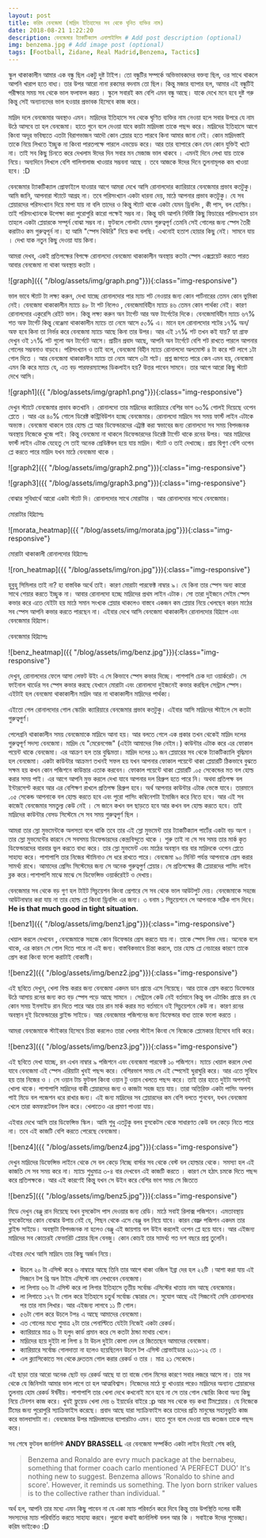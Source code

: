 ```yaml
---
layout: post
title: করিম বেনজেমা (মাদ্রিদ ইতিহাসের সব থেকে ঘৃনিত ব্যক্তির নাম)
date: 2018-08-21 1:22:20 
description: বেনজেমার ট্যাকটিক্যাল এনালাইসিস # Add post description (optional)
img: benzema.jpg # Add image post (optional)
tags: [Football, Zidane, Real Madrid,Benzema, Tactics]
---
```


স্কুল থাকাকালীন আমার এক বন্ধু ছিল একটু দুষ্ট টাইপ। তো বন্ধুটির সম্পর্কে অভিভাবকদের বক্তব্য ছিল, ওর সাথে থাকলে আপনি খারাপ হতে বাধ্য। তার উপর আরো নানা রকমের বদনাম তো ছিল। কিন্তু মজার ব্যাপার হল, আমার এই বন্ধুটিই পরীক্ষার সময় সব থেকে ভাল ফলাফল করত । স্কুলে সবারই কম বেশি এমন বন্ধু আছে। যাকে দেখে মনে হবে দুষ্ট গরু কিন্তু সেই অন্যান্যদের ভাল হওয়ার প্রভাবক হিসেবে কাজ করে।

মাদ্রিদ দলে বেনজেমার অবস্থাও এমন। মাদ্রিদের ইতিহাসে সব থেকে ঘৃণিত ব্যক্তির নাম নেওয়া হলে সবার উপরে যে নাম উঠে আসবে তা হল বেনজেমা। হাতে গুনে বলে দেওয়া যাবে কয়টা মাদ্রিদস্তা তাকে পছন্দ করে। মাদ্রিদের ইতিহাসে আগে কিংবা অদূর ভবিষ্যতে এতটা বিরাগভাজন আদৌ কোন প্লেয়ার হতে পারবে কিনা আমার জানা নেই। কোন মাদ্রিদস্তাই তাকে নিয়ে লিখতে ইচ্ছুক না কিংবা পারতপক্ষে পারলে এভয়েড করে। আর তার ব্যাপারে কেন যেন কোন যুক্তিই খাটে না। তাই সব কিছু চিনতে করে দেখলাম ঈদের দিন সবার মন মেজাজ ভাল থাকবে । এমনই দিনে লেখা যায় তাকে নিয়ে। অন্যদিনে লিখলে বেশি গালিগালাজ খাওয়ার সম্ভবনা আছে । তবে আজকে ঈদের দিনে তুলনামূলক কম খাওয়া হবে। :D

বেনজেমার ট্যাকটিক্যাল প্রোফাইলে যাওয়ার আগে আমরা দেখে আসি রোনালদোর ক্যারিয়ারে বেনজেমার প্রভাব কতটুকু। আমি জানি, আপনারা স্ট্যাটে আগ্রহ না। তবে পরিসংখ্যান একটা ধারনা দেয়, মাঠে আপনার প্রভাব কতটুকু। যে সব প্লেয়ারদের পরিসংখ্যান দিয়ে মাপা যায় না বলি তাদের ও কিন্তু স্ট্যাট থাকে একটা যেমন ড্রিবলিং , কী পাস, বল হোল্ডিং। তাই পরিসংখ্যানকে উপেক্ষা করা পুরোপুরি কারো পক্ষেই সম্ভব না। কিন্তু যদি আপনি নির্দিষ্ট কিছু ফিচারের পরিসংখ্যান চান তাহলে একটা প্লেয়ারকে সম্পূর্ন বোঝা সম্ভব না। ফুটবলে গোলটা যেমন গুরুত্বপূর্ণ তেমনি সেই গোলের জন্য স্পেস তৈরী করাটাও কম গুরুত্বপূর্ন না। হা আমি "স্পেস থিউরি" নিয়ে কথা বলছি। এখনোই হতাশ হোয়ার কিছু নেই। সামনে যায় । দেখা যাক নতুন কিছু দেওয়া যায় কিনা।

আমরা দেখব, একই প্রতিপক্ষের বিপক্ষে রোনালদো বেনজেমা থাকাকালীন অবস্থায় কতটা স্পেস এক্সপ্লয়েট করতে পারত আবার বেনজেমা না থাকা অবস্থায় কতটা ।

![graph]({{ "/blog/assets/img/graph.png"}}){:class="img-responsive"}

ভাল ভাবে স্ট্যাট টা লক্ষ্য করুন, দেখা যাচ্ছে রোনালদোর পার ম্যাচ শট নেওয়ার জন্য কোন পার্টনারের তেমন কোন ভুমিকা নেই। বেনজেমা থাকাকালীন ম্যাচে ৪৮ টা শট নিলেও , বেনজেমাবিহীন ম্যাচে ৪৬ তেমন কোন পার্থক্য নেই। কারণ রোনালদোর একুরেসি রেইট ভাল। কিন্তু লক্ষ্য করুন অন টার্গেট আর অফ টার্গেটের দিকে। বেনজেমাবিহীন ম্যাচে ৬৭% শত অফ টার্গেট কিন্তু বেঞ্জেমা থাকাকালীন ম্যাচে তা নেমে আসে ৫০% এ। মানে হল রোনালদোর শটের ১৭% অন/ অফ হবে কিনা তা নির্ভর করে বেনজেমা ম্যাচে আছে কিনা তার উপর। আর এই ১৭% শট তখন কই যায়? হ্যা গ্রাফ দেখুন ওই ১৭% শট গুলো অন টার্গেটে আসে। প্রাচীন প্রবাদ আছে, আপনি অন টার্গেটে বেশি শট রাখতে পারলে আপনার গোলের সম্ভবনাও বাড়বে। পরিসংখ্যান ও তাই বলে, বেনজেমা বিহীন ম্যাচে রোনালদো অলমোস্ট ৪ টা করে শট লাগে ১টা গোল দিতে । আর বেনজেমা থাকাকালীন ম্যাচে তা নেমে আসে ৩টা শটে। প্রশ্ন জাগতে পারে কেন এমন হয়, বেনজেমা এমন কি করে ম্যাচে যে, এত বড় পারফরম্যান্সের ডিকলাইন হয়? উত্তর পাবেন সামনে। তার আগে আরো কিছু স্ট্যাট দেখে আসি।

![graph1]({{ "/blog/assets/img/graph1.png"}}){:class="img-responsive"}

দেখুন স্ট্যাটে বেনজেমার প্রভাব কতখানি । রোনালদো তার মাদ্রিদের ক্যারিয়ারে বেশির ভাগ ৬৩% গোলই দিয়েছে ওপেন প্লেতে । আর এর ৪০% গোলে ডিরেক্ট কন্ট্রিবিউশন হচ্ছে বেনজেমার। রোনালদো মাদ্রিদে সব সময় ফার্স্ট লাইন এটাকে অভ্যস্ত। বেনজেমা থাকলে তার হোল্ড প্লে আর ডিফেন্ডারদের এট্রাক্ট করা স্বভাবের জন্য রোনালদো সব সময় বিপদজনক অবস্থায় নিজেকে খুজে পাই। কিন্তু বেনজেমা না থাকলে ডিফেন্ডারদের ডিরেক্ট টার্গেট থাকে রনের উপর। আর মাদ্রিদের ফার্স্ট লাইন এটাক যেহেতু সে তাই অনেক প্রেডিক্টবল হয়ে যায় মাদ্রিদ। স্ট্যাট ও তাই দেখাচ্ছে। প্রায় দ্বিগুণ বেশি ওপেন প্লে করতে পারে মাদ্রিদ যখন মাঠে বেনজেমা থাকে ।

![graph2]({{ "/blog/assets/img/graph2.png"}}){:class="img-responsive"}

![graph3]({{ "/blog/assets/img/graph3.png"}}){:class="img-responsive"}

বোঝার সুবিধার্থে আরো একটা স্ট্যাট দি। রোনালদোর সাথে মোরাটার । আর রোনালদোর সাথে বেনজেমার।

মোরাটার হিট্ম্যাপঃ

![morata_heatmap]({{ "/blog/assets/img/morata.jpg"}}){:class="img-responsive"}

মোরাটা থাকাকালী রোনালদোর হিট্ম্যাপঃ

![ron_heatmap]({{ "/blog/assets/img/ron.jpg"}}){:class="img-responsive"}

হুবুহু সিমিলার তাই না? হা বাস্তবিক অর্থে তাই। কারণ মোরাটা পারফেক্ট নাম্বার ৯। যে কিনা তার স্পেস অন্য কারো সাথে শেয়ার করতে ইচ্ছুক না। আবার রোনালদো হচ্ছে মাদ্রিদের প্রথম লাইন এটাক। সো তারা দুইজনে সেইম স্পেস কভার করে এতে যেইটা হয় মাঠে সমান সংখ্যক প্লেয়ার থাকলেও বাস্তবে একজন কম প্লেয়ার নিয়ে খেলছেন কারন মাঠের সব স্পেস আপনি কভার করতে পারছেন না।
এইবার দেখে আসি বেনজেমা থাকাকালীন রোনালদোর হিট্ম্যাপ এবং বেনজেমার হিট্ম্যাপ।

বেনজেমার হিট্ম্যাপঃ

![benz_heatmap]({{ "/blog/assets/img/benz.jpg"}}){:class="img-responsive"}

দেখুন, রোনালদোর ফেলে আসা লেফট উইং এ সে কিভাবে স্পেস কভার দিচ্ছে। পাশপাশি চেক দ্যা ওয়ার্করেট। সে ফাইনাল থার্ডের সব স্পেস কভার করছে যেখানে মোরাটা এবং রোনালদো দুইজনেই কভার করছিল সেন্ট্রাল স্পেস। এইটাই হল বেনজেমা থাকাকালীন মাদ্রিদ আর না থাকাকালীন মাদ্রিদের পার্থক্য।

এইতো গেল রোনালদোর গোল স্কোরিং ক্যারিয়ারে বেনজেমার প্রভাব কতটুকু। এইবার আসি মাদ্রিদের স্টাইলে সে কতটা গুরুত্বপুর্ণ।

পেলেগ্রনি থাকাকালীন সময় বেনজেমাকে মাদ্রিদে আনা হয়। আর বলতে গেলে এক প্রকার তখন থেকেই মাদ্রিদ দলের গুরুত্বপূর্ণ সদস্য বেনজেমা। মাদ্রিদ যে "মেরেনগেজ" (এইটা আমাদের নিক নেইম।) কাউন্টার এটাক করে এর ফোকাল পয়েন্ট থাকে বেনজেমা। এর আক্রণ হল তার বুদ্ধিমত্তা। মাদ্রিদ দলের ১১ জন প্লেয়ারের সব থেকে ট্যাকটিক্যালি বুদ্ধিমান হল বেনজেমা। একটা কাউন্টার আক্রমণ তখনই সফল হয় যখন আপনার ফোকাল পয়েন্টে থাকা প্লেয়ারটি ঠিকভাবে বুঝতে সক্ষম হয় কখন কোন পজিশনে কাউন্তার এতাক করবেন। ফোকাল পয়েন্টে থাকা প্লেয়ারটি .০৫ সেকেন্ডের মত বল হোল্ড করার সময় পাই। এর আগে আপনি মুভ করলে দেখা যাবে আপনার দল রিগ্রুপ হতে পারে নি। অথবা প্রতিপক্ষ বল ইন্টারসেপ্ট করবে আর এর বেশিক্ষণ রাখলে প্রতিপক্ষ রিগ্রুপ হবে। অর্থ আপনার কাউন্টার এটাক ভেস্তে যাবে। তারমানে .০৫ সেকেন্ড আপনাকে বল হোল্ড করতে হবে এবং পুরো পাসিং কম্বিনেশটা ইমাজিন করে নিতে হবে। আর এই সব কাজেই বেনজেমার সমতুল্য কেউ নেই । সে জানে কখন বল ছাড়তে হবে আর কখন বল হোল্ড করতে হবে। তাই মাদ্রিদের কাউন্টার বেসড সিস্টেমে সে সব সময় গুরুত্বপুর্ণ ছিল ।

আমরা তার স্লো মুভমেন্টকে অলসতা বলে থাকি তবে তার এই স্লো মুভমেন্ট তার ট্যাকটিক্যাল পার্টের একটা বড় অংশ । তার স্লো মুভমেন্টের কারনে সে সবসময় ডিফেন্ডারদের কেন্দ্রবিন্দুতে থাকে । শুরু তাই না সে সব সময় তার মার্ক কৃত ডিফেন্ডারদের বারবার ভুল করতে বাধ্য করে। তার স্লো মুভমেন্ট এবং মাঠের অবস্থান বার বার মাদ্রিদকে ওপেন প্লেতে সাহায্য করে। পাশাপাশি তার নিজের স্টামিনাও সে ধরে রাখতে পারে। বেনজেমা ৯০ মিনিট পর্যন্ত আপনাকে প্রেস করার সামর্থ্য রাখে। আমাদের প্রেসিং সিস্টেমের জন্য সে অনেক গুরুত্বপুর্ণ প্লেয়ার। সে প্রতিপক্ষের কী প্লেয়ারদের পাসিং লাইন ব্লক করে।পাশাপাশি মাঝে মাঝে সে ডিফেন্সিভ ওয়ার্করেইট ও দেখায়।

বেনজেমার সব থেকে বড় গুণ হল টাইট সিচুয়েশন কিংবা প্রেশারে সে সব থেকে ভাল আউটপুট দেয়। বেনজেমাকে সহজে আউটনাম্বার করা যায় না তার হোল্ড প্লে কিংবা ড্রিবলিং এর জন্য। ৩ বনাম ১ সিচুয়েশনে সে আপনাকে সঠিক পাস দিবে। **He is that much good in tight situation.**

![benz1]({{ "/blog/assets/img/benz1.jpg"}}){:class="img-responsive"}

খেয়াল করলে দেখবেন , বেনজেমাকে সহজে কোন ডিফেন্ডার প্রেস করতে যায় না। তাকে স্পেস লিভ দেয়। অনেকে বলে থাকে, এর কারন সে গোল দিতে পারে না এই জন্য। বাস্তবিকভাবে চিন্তা করলে, তার হোল্ড প্লে নেচারের কারণে তাকে প্রেস করা কিংবা ফলো করাটাই বোকামী।

![benz2]({{ "/blog/assets/img/benz2.jpg"}}){:class="img-responsive"}

এই ছবিতে দেখুন, খেলা বিল্ড করার জন্য বেনজেমা একদম ডান প্রান্তে এসে গিয়েছে। আর তাকে প্রেস করতে ডিফেন্ডার উঠে আসায় রনের জন্য কত বড় স্পেস পড়ে আছে সামনে । সেন্ট্রালে কেউ নেই বর্তমানে কিন্তু বল এটাকিং প্রান্তে রন যে কোন সময় ইনসাইড রান দিতে পারে আর তার রান মার্ক করার মত বর্তমানে ওই সিচুয়েশনে কেউ না। কারণ রনের অবস্থান দুই ডিফেন্ডারের ব্লাইন্ড সাইডে। আর বেনজেমার পজিশনের জন্য ডিফেন্ডার বাধ্য তাকে ফলো করতে ।

আমরা বেনজেমাকে স্টাইকার হিসেবে চিন্তা করলেও তারা খেলার স্টাইল কিংবা সে নিজেকে প্লেমেকার হিসেবে দাবি করে।

![benz3]({{ "/blog/assets/img/benz3.jpg"}}){:class="img-responsive"}

এই ছবিতে দেখা যাচ্ছে, রন এখন নাম্বার ৯ পজিশনে এবং বেনজেমা পারফেক্ট ১০ পজিশনে। ম্যাচে খেয়াল করলে দেখা যাবে বেনজেমা এই স্পেস এরিয়াটা খুবই পছন্দ করে। বেশিরভাগ সময় সে এই স্পেসেই ঘুরাঘুরি করে। আর এতে সুবিধে হয় তার নিজের ও । সে ওয়ান টাচ ফুটবল কিংবা ওয়ান টু ওয়ান খেলতে পছন্দ করে। তাই তার হাতে দুইটা অপশনই খোলা থাকে। পাশাপাশি মাদ্রিদের বাকী প্লেয়ারদের জন্য ও কাজটা সহজ হয়ে যায়। তারা অতিরিক্ত একটা পাসিং অপশন পাই মিডে বল পজেশন ধরে রাখার জন্য। এই জন্য মাদ্রিদের সব প্লেয়ারদের কম বেশি বলতে শুনবেন, যখন বেনজেমা খেলে তারা কমফরটেবল ফিল করে। খেলাতেও এর প্রমাণ পাওয়া যায়।

এইবার দেখে আসি তার ডিফেন্সিভ স্কিল। আমি শুধু এতটুকু বলব বুসকেটস থেকে সাধারণত কেউ বল কেড়ে নিতে পারে না। তবে এই কাজটি বেশি করতে পেরেছে বেনজেমা।

![benz4]({{ "/blog/assets/img/benz4.jpg"}}){:class="img-responsive"}

দেখুন মাদ্রিদের ডিফেন্সিভ লাইনে থেকে সে বল কেড়ে নিচ্ছে বার্সার সব থেকে বেস্ট বল হোল্ডার থেকে। সমস্যা হল এই কাজতি সে সব সময় করে না। ম্যাচে শুধুমাত্র ৩-৪ বার দেখবেন এই কাজটি করতে । কারণ সে হঠাৎ চমকে দিতে পছন্দ করে প্রতিপক্ষকে। আর এই কারণেই কিন্তু যখন সে উইন করে বেশির ভাগ সময় সে জিততে

![benz5]({{ "/blog/assets/img/benz5.jpg"}}){:class="img-responsive"}

মিডে দেখুন বেঞ্জু রান দিয়েছে যখন বুসকেটস পাস দেওয়ার জন্য রেডি। মাঠে সবাই রিলাক্স পজিশনে। এমতাবস্থায় বুসকেটসের কোন বোঝার উপায় নেই যে, পিছন থেকে এসে বেঞ্জু বল নিয়ে যাবে। কারন বেজ্রু পজিশন একদম তার ব্লাইন্ড সাইডে। অবস্থাটা বিপদজনক না হলেও বেঞ্জু এই জায়গায় বল উইন করলেই ওপেন প্লে হয়ে যাবে। আর এইজন্য মাদ্রিদের সব কোচেরই ফেভারিট প্লেয়ার ছিল বেনজু। কোন কোচই তার সামর্থ্য গত দশ বছরে প্রশ্ন তুলেনি।

এইবার দেখে আসি মাদ্রিদে তার কিছু অর্জন নিয়ে।

* উচলে ২০ টা এসিস্ট করে ৬ নাম্বারে আছে তিনি তার আগে থাকা ওজিল ইব্রা দের হল ২২টি ।আশা করা যায় এই সিজনে টপ থ্রি অল টাইম এসিস্টে নাম লেখাবেন বেনজেমা।
* লা লিগায় ৬৬ টা এসিস্ট করে লা লিগার ইতিহাসে তৃতীয় সর্বোচ্চ এসিস্টের খাতায় নাম আছে বেনজেমার।
* লা লিগাতে ১২৭ টা গোল করে ইতিহাসে চতুর্থ সর্বোচ্চ স্কোরার সে। সুযোগ আছে এই সিজনেই মেসি রোনালদোর পর তার নাম লিখার। আর এইজন্য লাগবে ১১ টি গোল।
* ৫৬টা গোল করে উচলে টপ৪ এ আছে আমাদের বেনজেমা।
* এত গোলের মধ্যে শুমাত্র ২টা তার পেনাল্টিতে যেইটা নিজেই একটা রেকর্ড।
* ক্যারিয়ারে মাত্র ৬ টা হলুদ কার্ড প্রমান করে সে কতটা ঠান্ডা মাথায় খেলে।
* মাদ্রিদের হয়ে দুইটা লা লিগা ৪ টা উচল দুইটা কোপা দেল রে জিতেছেন আমাদের বেনজেমা।
* ক্যারিয়ারে সর্বোচ্চ গোলদাতা না হলেও হয়েছিলেন উচলে টপ এসিস্ট প্রোভাইডার ২০১১-১২ তে ।
* এল ক্ল্যাসিকোতে সব থেকে দ্রুততম গোল করার রেকর্ড ও তার । মাত্র ২১ সেকেন্ডে।

এই ছাড়া তার আরো অনেক ছোট বড় রেকর্ড আছে যা তা বাজে গোল মিসের কারণে সবার লজরে আসে না। তার সব থেকে যে জিনিসটা আমার ভাল লাগে তা হল আত্মবিশ্বাস। নিজেদের মাঠে ব্যু খাওয়ার পরেও মাদ্রিদের অন্যান্য প্লেয়ারদের তুলনায় হোম রেকর্ড ঈর্ষনীয়। পাশাপাশি তার খেলা দেখে কখনোই মনে হবে না সে তার গোল স্কোরিং কিংবা অন্য কিছু নিয়ে টেনশন কাজ করে। খুবই ফ্লুয়েড খেলা দেয় ৬ ইয়ার্ডের বাইরে :p আর সব থেকে বড় কথা টিমপ্লেয়ার। যে নিজেকে টিমের জন্য পুরোপুরি স্যাক্রিফাইস করেছে। প্রবাদ আছে যারা স্যাক্রিফাইস করে তাদের প্রতি মানুষের সহানুভুতি কাজ করে ভালবাসাটা না। বেনজেমার উপর মাদ্রিদস্তাদের ব্যাপারটাও এমন। হাতে গুনে বলে দেওয়া যায় কতজন তাকে পছন্দ করে।

সব শেষে ফুটবল জার্নালিস্ট **ANDY BRASSELL** এর বেনজেমা সম্পর্কিত একটা লাইন দিয়েই শেষ করি,

>Benzema and Ronaldo are evry much package at the bernabeu, something that former coach carlo mentioned 'A PERFECT DUO' It's nothing new to suggest. Benzema allows 'Ronaldo to shine and score'. However, it reminds us something. The lyon born striker values is to the collective rather than individual. "

অর্থ হল, আপনি তার মধ্যে এমন কিছু পাবেন না যে একা ম্যাচ পরিবর্তন করে দিবে কিন্তু তার উপস্থিতি দলের বাকী সদস্যদের ম্যাচ পরিবর্তিত করতে সাহায্য করবে। পুরনো কথাই জার্নালিস্ট বলল আর কি । সবাইকে ঈদের শুভেচ্ছা। করিম ভাইকেও :D
